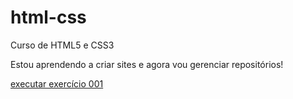 # html-css
 Curso de HTML5 e CSS3


Estou aprendendo a criar sites e agora vou gerenciar repositórios!



<a href ="https://trsmatias.github.io/html-css/exercicios/ex001/index.html" >executar exercício 001</a>